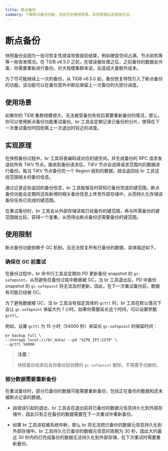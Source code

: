 ```yaml
---
title: 断点备份
summary: 了解断点备份功能，包括它的使用场景、实现原理以及使用方法。
---
```


# 断点备份

快照备份会因为一些可恢复性错误导致提前结束，例如硬盘空间占满、节点宕机等等一些突发情况。在 TiDB v6.5.0 之前，在错误被处理之后，之前备份的数据会作废，你需要重新进行备份。对大规模集群来说，会造成大量额外成本。

为了尽可能继续上一次的备份，从 TiDB v6.5.0 起，备份恢复特性引入了断点备份的功能。该功能可以在备份意外中断后保留上一次备份的大部分进度。

## 使用场景

如果你的 TiDB 集群规模很大，无法接受备份失败后需要重新备份的情况，那么，你可以使用断点备份功能重试备份。br 工具会定期记录已备份的分片，使得在下一次重试备份时回到离上一次退出时较近的进度。

## 实现原理

在快照备份过程中，br 工具将表编码成对应的键空间，并生成备份的 RPC 请求发送给所有 TiKV 节点。接收到备份请求后，TiKV 节点会选择请求范围内的数据进行备份。每当 TiKV 节点备份完一个 Region 级别的数据，就会返回给 br 工具这段范围相关的备份信息。

通过记录这些返回的备份信息，br 工具能够及时获知已备份完成的键范围。断点备份功能会定期将这些新增的相关备份信息上传至外部存储中，从而持久化存储该备份任务已完成的键范围。

在重试备份时，br 工具会从外部存储读取已经备份的键范围，再与所需备份的键范围做比较，获得一个差集，从而得出断点备份还需要备份的键范围。

## 使用限制

断点备份功能依赖于 GC 机制，且无法恢复所有已备份的数据，具体描述如下。

### 确保在 GC 前重试

在备份过程中，br 命令行工具会定期向 PD 更新备份 snapshot 的 `gc-safepoint`，从而避免在备份过程中数据被 GC。当 br 工具退出后，PD 中备份 snapshot 的 `gc-safepoint` 将无法及时更新。因此，在下一次重试备份前，数据有可能已经被 GC。

为了避免数据被 GC，当 br 工具没有指定具体的 `gcttl` 时，br 工具在默认情况下会让 `gc-safepoint` 保留大约 1 小时。如果你需要延长这个时间，可以设置参数 `gcttl`。

例如，设置 `gcttl` 为 15 小时（54000 秒）来延长 `gc-safepoint` 的保留时间：

```shell
br backup full \
--storage local:///br_data/ --pd "${PD_IP}:2379" \
--gcttl 54000
```

> **注意：**
>
> 快照备份结束后会将备份前创建的 `gc-safepoint` 删除，不需要手动删除。

### 部分数据需要重新备份

在重试备份时，部分已备份的数据可能需要重新备份，包括正在备份的数据和还未被断点记录的数据。

- 由错误引起的退出，br 工具会在退出前将已备份的数据元信息持久化到外部存储中，因此只有正在备份的数据需要在下一次重试中重新备份。

- 如果 br 工具进程被系统中断，那么 br 将无法把已备份的数据元信息持久化到外部存储中。br 工具持久化已备份的数据元信息的周期为 30 秒，因此大约最近 30 秒内的已完成备份的数据无法持久化到外部存储，在下次重试时需要重新备份。
